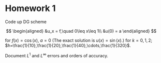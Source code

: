 # Homework 1

Code up DG scheme

$$
\begin{aligned}
    &u_x = f,\quad 0\leq x\leq 1\\
    &u(0) = a
\end{aligned}
$$

for $f(x)=\cos(x)$, $a=0$ (The exact solution is $u(x)=\sin(x)$.) for $k=0,1,2$; $h=\frac{1}{10},\frac{1}{20},\frac{1}{40},\cdots,\frac{1}{320}$.

Document $L^1$ and $L^\infty$ errors and orders of accuracy.
